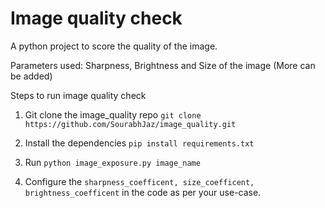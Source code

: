 # Image quality check

A python project to score the quality of the image. 

Parameters used: Sharpness, Brightness and Size of the image (More can be added)

Steps to run image quality check
1. Git clone the image_quality repo
`git clone https://github.com/SourabhJaz/image_quality.git`

2. Install the dependencies
`pip install requirements.txt`

3. Run `python image_exposure.py image_name`

4. Configure the `sharpness_coefficent, size_coefficent, brightness_coefficent` in the code as per your use-case.
